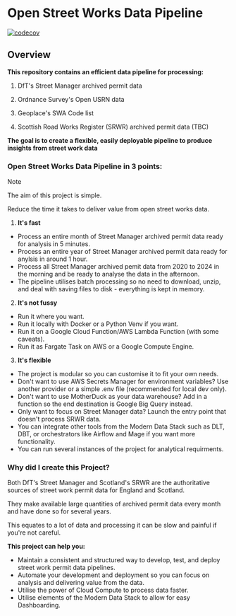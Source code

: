 # Open Street Works Data Pipeline

[![codecov](https://codecov.io/github/CHRISCARLON/Open-Street-Works-Data-Pipeline/branch/new-data-dev-branch/graph/badge.svg?token=T4PLSPAXDE)](https://codecov.io/github/CHRISCARLON/Open-Street-Works-Data-Pipeline)

## Overview

**This repository contains an efficient data pipeline for processing:**

1. DfT's Street Manager archived permit data

2. Ordnance Survey's Open USRN data

3. Geoplace's SWA Code list

4. Scottish Road Works Register (SRWR) archived permit data (TBC)

**The goal is to create a flexible, easily deployable pipeline to produce insights from street work data**

### Open Street Works Data Pipeline in 3 points:

>[!NOTE]
> The aim of this project is simple.
>
> Reduce the time it takes to deliver value from open street works data.

1. **It's fast**
- Process an entire month of Street Manager archived permit data ready for analysis in 5 minutes.
- Process an entire year of Street Manager archived permit data ready for anylsis in around 1 hour.
- Process all Street Manager archived pemit data from 2020 to 2024 in the morning and be ready to analyse the data in the afternoon.
- The pipeline utilises batch processing so no need to download, unzip, and deal with saving files to disk - everything is kept in memory.

2. **It's not fussy**
- Run it where you want.
- Run it locally with Docker or a Python Venv if you want.
- Run it on a Google Cloud Function/AWS Lambda Function (with some caveats).
- Run it as Fargate Task on AWS or a Google Compute Engine.

3. **It's flexible**
- The project is modular so you can customise it to fit your own needs.
- Don't want to use AWS Secrets Manager for environment variables? Use another provider or a simple .env file (recommended for local dev only).
- Don't want to use MotherDuck as your data warehouse? Add in a function so the end destination is Google Big Query instead.
- Only want to focus on Street Manager data? Launch the entry point that doesn't process SRWR data.
- You can integrate other tools from the Modern Data Stack such as DLT, DBT, or orchestrators like Airflow and Mage if you want more functionality.
- You can run several instances of the project for analytical requirments.

### Why did I create this Project?

Both DfT's Street Manager and Scotland's SRWR are the authoritative sources of street work permit data for England and Scotland.

They make available large quantities of archived permit data every month and have done so for several years.

This equates to a lot of data and processing it can be slow and painful if you're not careful.

**This project can help you:**

- Maintain a consistent and structured way to develop, test, and deploy street work permit data pipelines.
- Automate your development and deployment so you can focus on analysis and delivering value from the data.
- Utilise the power of Cloud Compute to process data faster.
- Utilise elements of the Modern Data Stack to allow for easy Dashboarding.
